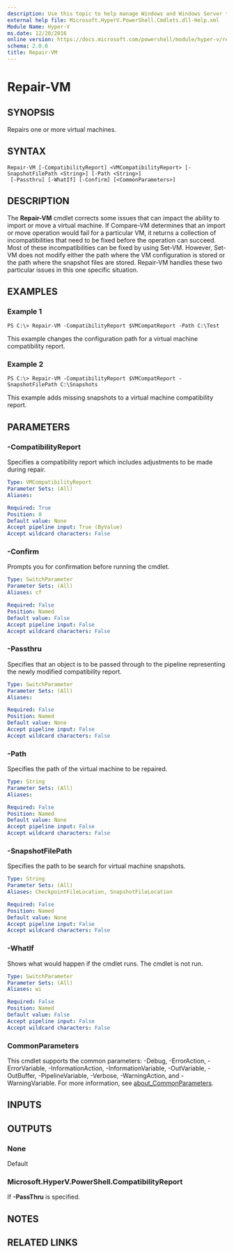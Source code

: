 ```yaml
---
description: Use this topic to help manage Windows and Windows Server technologies with Windows PowerShell.
external help file: Microsoft.HyperV.PowerShell.Cmdlets.dll-Help.xml
Module Name: Hyper-V
ms.date: 12/20/2016
online version: https://docs.microsoft.com/powershell/module/hyper-v/repair-vm?view=windowsserver2019-ps&wt.mc_id=ps-gethelp
schema: 2.0.0
title: Repair-VM
---
```


# Repair-VM

## SYNOPSIS
Repairs one or more virtual machines.

## SYNTAX

```
Repair-VM [-CompatibilityReport] <VMCompatibilityReport> [-SnapshotFilePath <String>] [-Path <String>]
 [-Passthru] [-WhatIf] [-Confirm] [<CommonParameters>]
```

## DESCRIPTION
The **Repair-VM** cmdlet corrects some issues that can impact the ability to import or move a virtual machine.
If Compare-VM determines that an import or move operation would fail for a particular VM, it returns a collection of incompatibilities that need to be fixed before the operation can succeed.
Most of these incompatibilities can be fixed by using Set-VM.
However, Set-VM does not modify either the path where the VM configuration is stored or the path where the snapshot files are stored.
Repair-VM handles these two particular issues in this one specific situation.

## EXAMPLES

### Example 1
```
PS C:\> Repair-VM -CompatibilityReport $VMCompatReport -Path C:\Test
```

This example changes the configuration path for a virtual machine compatibility report.

### Example 2
```
PS C:\> Repair-VM -CompatibilityReport $VMCompatReport -SnapshotFilePath C:\Snapshots
```

This example adds missing snapshots to a virtual machine compatibility report.

## PARAMETERS

### -CompatibilityReport
Specifies a compatibility report which includes adjustments to be made during repair.

```yaml
Type: VMCompatibilityReport
Parameter Sets: (All)
Aliases: 

Required: True
Position: 0
Default value: None
Accept pipeline input: True (ByValue)
Accept wildcard characters: False
```

### -Confirm
Prompts you for confirmation before running the cmdlet.

```yaml
Type: SwitchParameter
Parameter Sets: (All)
Aliases: cf

Required: False
Position: Named
Default value: False
Accept pipeline input: False
Accept wildcard characters: False
```

### -Passthru
Specifies that an object is to be passed through to the pipeline representing the newly modified compatibility report.

```yaml
Type: SwitchParameter
Parameter Sets: (All)
Aliases: 

Required: False
Position: Named
Default value: None
Accept pipeline input: False
Accept wildcard characters: False
```

### -Path
Specifies the path of the virtual machine to be repaired.

```yaml
Type: String
Parameter Sets: (All)
Aliases: 

Required: False
Position: Named
Default value: None
Accept pipeline input: False
Accept wildcard characters: False
```

### -SnapshotFilePath
Specifies the path to be search for virtual machine snapshots.

```yaml
Type: String
Parameter Sets: (All)
Aliases: CheckpointFileLocation, SnapshotFileLocation

Required: False
Position: Named
Default value: None
Accept pipeline input: False
Accept wildcard characters: False
```

### -WhatIf
Shows what would happen if the cmdlet runs.
The cmdlet is not run.

```yaml
Type: SwitchParameter
Parameter Sets: (All)
Aliases: wi

Required: False
Position: Named
Default value: False
Accept pipeline input: False
Accept wildcard characters: False
```

### CommonParameters
This cmdlet supports the common parameters: -Debug, -ErrorAction, -ErrorVariable, -InformationAction, -InformationVariable, -OutVariable, -OutBuffer, -PipelineVariable, -Verbose, -WarningAction, and -WarningVariable. For more information, see [about_CommonParameters](https://go.microsoft.com/fwlink/?LinkID=113216).

## INPUTS

## OUTPUTS

### None
Default

### Microsoft.HyperV.PowerShell.CompatibilityReport
If **-PassThru** is specified.

## NOTES

## RELATED LINKS

